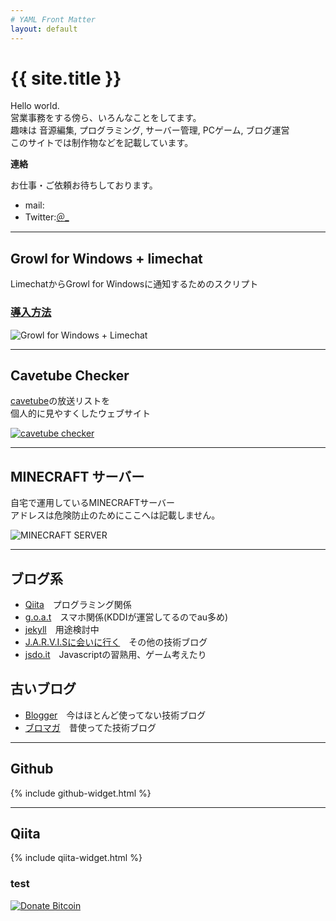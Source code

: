 ```yaml
---
# YAML Front Matter
layout: default
---
```


# {{ site.title }}
Hello world.  
営業事務をする傍ら、いろんなことをしてます。  
趣味は 音源編集, プログラミング, サーバー管理, PCゲーム, ブログ運営  
このサイトでは制作物などを記載しています。

**連絡**

お仕事・ご依頼お待ちしております。

- mail: 
- Twitter:<a href="https://twitter.com/">＠_</a>

- - -

## Growl for Windows + limechat

LimechatからGrowl for Windowsに通知するためのスクリプト

### [導入方法](http://qiita.com/walrein/items/e3e64c9eed3e352345e8)

![Growl for Windows + Limechat](/growlforwindows+limechat.png)

- - -

## Cavetube Checker
[cavetube](https://www.cavelis.net/)の放送リストを  
個人的に見やすくしたウェブサイト

[![cavetube checker](/screenshot_cavetubechecker.png)](http://jvs.pw/cavetube/)

- - -

## MINECRAFT サーバー
自宅で運用しているMINECRAFTサーバー  
アドレスは危険防止のためにここへは記載しません。

![MINECRAFT SERVER](/MINECRAFT.png)


- - -

## ブログ系
- [Qiita](http://qiita.com/walrein)　プログラミング関係
- [g.o.a.t](https://alpine.goat.me/)　スマホ関係(KDDIが運営してるのでau多め)
- [jekyll](https://walrein.github.io/jekyll/)　用途検討中
- [J.A.R.V.I.Sに会いに行く](http://iz.webstarterz.com/)　その他の技術ブログ
- [jsdo.it](http://jsdo.it/lied4u)　Javascriptの習熟用、ゲーム考えたり

## 古いブログ

- [Blogger](https://d0x0b.blogspot.com)　今はほとんど使ってない技術ブログ
- [ブロマガ](http://ch.nicovideo.jp/ukah)　昔使ってた技術ブログ

- - -

## Github

{% include github-widget.html %}

- - -

## Qiita

{% include qiita-widget.html %}

### test

[![Donate Bitcoin](https://img.shields.io/badge/donate-Bitcoin-orange.svg)](http://walrein.github.io/donate-bitcoin/)
